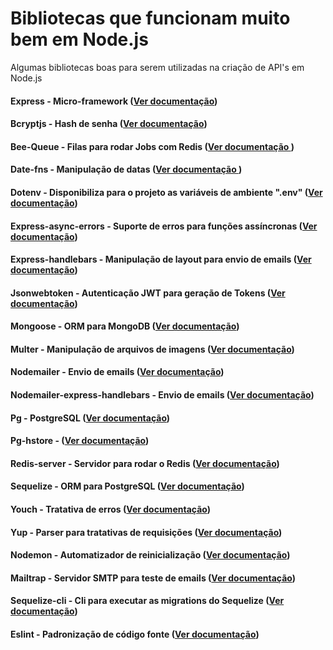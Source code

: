 # Bibliotecas que funcionam muito bem em Node.js
Algumas bibliotecas boas para serem utilizadas na criação de API's em Node.js

#### Express - Micro-framework (<a href="https://expressjs.com/pt-br/">Ver documentação</a>)
#### Bcryptjs - Hash de senha (<a href="https://www.npmjs.com/package/bcrypt">Ver documentação</a>)
#### Bee-Queue - Filas para rodar Jobs com Redis (<a href="https://github.com/bee-queue/bee-queue">Ver documentação </a>)
#### Date-fns - Manipulação de datas (<a href="https://date-fns.org/">Ver documentação </a>)
#### Dotenv - Disponibiliza para o projeto as variáveis de ambiente ".env" (<a href="https://www.npmjs.com/package/dotenv">Ver documentação</a>)
#### Express-async-errors - Suporte de erros para funções assíncronas (<a href="https://www.npmjs.com/package/express-async-errors">Ver documentação</a>)
#### Express-handlebars - Manipulação de layout para envio de emails (<a href="https://www.npmjs.com/package/express-handlebars">Ver documentação</a>)
#### Jsonwebtoken - Autenticação JWT para geração de Tokens (<a href="https://www.npmjs.com/package/jsonwebtoken">Ver documentação</a>)
#### Mongoose - ORM para MongoDB (<a href="https://www.npmjs.com/package/mongoose">Ver documentação</a>)
#### Multer - Manipulação de arquivos de imagens (<a href="https://www.npmjs.com/package/multer">Ver documentação</a>)
#### Nodemailer - Envio de emails (<a href="https://nodemailer.com/about/">Ver documentação</a>)
#### Nodemailer-express-handlebars - Envio de emails (<a href="https://www.npmjs.com/package/nodemailer-express-handlebars">Ver documentação</a>)
#### Pg - PostgreSQL (<a href="https://www.npmjs.com/package/pg">Ver documentação</a>)
#### Pg-hstore - (<a href="https://www.npmjs.com/package/pg-hstore">Ver documentação</a>)
#### Redis-server - Servidor para rodar o Redis (<a href="https://www.npmjs.com/package/redis-server">Ver documentação</a>)
#### Sequelize - ORM para PostgreSQL (<a href="https://sequelize.org/">Ver documentação</a>)
#### Youch - Tratativa de erros (<a href="https://www.npmjs.com/package/youch">Ver documentação</a>)
#### Yup - Parser para tratativas de requisições (<a href="https://www.npmjs.com/package/yup">Ver documentação</a>)
#### Nodemon - Automatizador de reinicialização (<a href="https://www.npmjs.com/package/nodemon">Ver documentação</a>)
#### Mailtrap - Servidor SMTP para teste de emails (<a href="https://mailtrap.io">Ver documentação</a>)
#### Sequelize-cli - Cli para executar as migrations do Sequelize (<a href="https://www.npmjs.com/package/sequelize-cli">Ver documentação</a>)
#### Eslint - Padronização de código fonte (<a href="https://eslint.org/">Ver documentação</a>)
